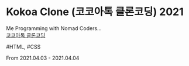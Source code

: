 # Kokoa Clone (코코아톡 클론코딩) 2021

Me Programming with Nomad Coders...  
[코코아톡 클론코딩](https://nomadcoders.co/kokoa-clone/lobby "kokoa-clone")

#HTML, #CSS

From 2021.04.03 - 2021.04.04
